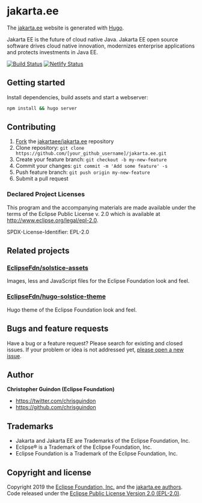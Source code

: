 # jakarta.ee

The [jakarta.ee](https://jakarta.ee) website is generated with [Hugo](https://gohugo.io/documentation/).

Jakarta EE is the future of cloud native Java. Jakarta EE open source software drives cloud native innovation, modernizes enterprise applications and protects investments in Java EE.

[![Build Status](https://travis-ci.org/jakartaee/jakarta.ee.svg?branch=src)](https://travis-ci.org/jakartaee/jakarta.ee) [![Netlify Status](https://api.netlify.com/api/v1/badges/8d42015f-09c7-46b1-9f9c-419404d01f6d/deploy-status)](https://app.netlify.com/sites/jakartaee/deploys)

## Getting started

Install dependencies, build assets and start a webserver:

```bash
npm install && hugo server
```

## Contributing

1. [Fork](https://help.github.com/articles/fork-a-repo/) the [jakartaee/jakarta.ee](https://github.com/jakartaee/jakarta.ee) repository
2. Clone repository: `git clone https://github.com/[your_github_username]/jakarta.ee.git`
3. Create your feature branch: `git checkout -b my-new-feature`
4. Commit your changes: `git commit -m 'Add some feature' -s`
5. Push feature branch: `git push origin my-new-feature`
6. Submit a pull request

### Declared Project Licenses

This program and the accompanying materials are made available under the terms
of the Eclipse Public License v. 2.0 which is available at
http://www.eclipse.org/legal/epl-2.0.

SPDX-License-Identifier: EPL-2.0

## Related projects

### [EclipseFdn/solstice-assets](https://github.com/EclipseFdn/solstice-assets)

Images, less and JavaScript files for the Eclipse Foundation look and feel.

### [EclipseFdn/hugo-solstice-theme](https://github.com/EclipseFdn/hugo-solstice-theme)

Hugo theme of the Eclipse Foundation look and feel. 

## Bugs and feature requests

Have a bug or a feature request? Please search for existing and closed issues. If your problem or idea is not addressed yet, [please open a new issue](https://github.com/jakartaee/jakarta.ee/issues/new).

## Author

**Christopher Guindon (Eclipse Foundation)**

- <https://twitter.com/chrisguindon>
- <https://github.com/chrisguindon>

## Trademarks

* Jakarta and Jakarta EE are Trademarks of the Eclipse Foundation, Inc.
* Eclipse® is a Trademark of the Eclipse Foundation, Inc.
* Eclipse Foundation is a Trademark of the Eclipse Foundation, Inc.

## Copyright and license

Copyright 2019 the [Eclipse Foundation, Inc.](https://www.eclipse.org) and the [jakarta.ee authors](https://github.com/jakartaee/jakarta.ee/graphs/contributors). Code released under the [Eclipse Public License Version 2.0 (EPL-2.0)](https://github.com/jakartaee/jakarta.ee/blob/src/LICENSE).
